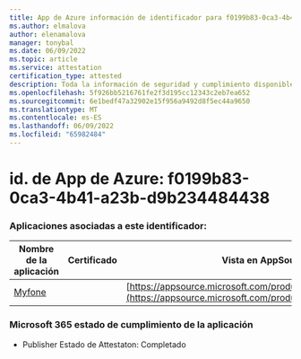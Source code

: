 ```yaml
---
title: App de Azure información de identificador para f0199b83-0ca3-4b41-a23b-d9b234484438
ms.author: elmalova
author: elenamalova
manager: tonybal
ms.date: 06/09/2022
ms.topic: article
ms.service: attestation
certification_type: attested
description: Toda la información de seguridad y cumplimiento disponible para f0199b83-0ca3-4b41-a23b-d9b234484438.
ms.openlocfilehash: 5f926bb5216761fe2f3d195cc12343c2eb7ea652
ms.sourcegitcommit: 6e1bedf47a32902e15f956a9492d8f5ec44a9650
ms.translationtype: MT
ms.contentlocale: es-ES
ms.lasthandoff: 06/09/2022
ms.locfileid: "65982484"
---
```

# <a name="azure-app-id-f0199b83-0ca3-4b41-a23b-d9b234484438"></a>id. de App de Azure: f0199b83-0ca3-4b41-a23b-d9b234484438


### <a name="apps-associated-with-this-id"></a>Aplicaciones asociadas a este identificador:
| **Nombre de la aplicación** | **Certificado** | **Vista en AppSource** |
|--------------|---------------|-----------------------|
| [Myfone](../forward/WA200000716.md) |  | [https://appsource.microsoft.com/product/office/WA200000716](https://appsource.microsoft.com/product/office/WA200000716) |

### <a name="microsoft-365-app-compliance-status"></a>Microsoft 365 estado de cumplimiento de la aplicación
- Publisher Estado de Attestaton: Completado
